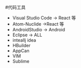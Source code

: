 #代码工具
* Visual Studio Code -> React 等
* Atom-Nuclide ->React 等
* AndroidStudio -> Android
* Eclipse -> ALL
* inteallj idea 
* HBuilder
* AppCan
* VIM
* Sublime